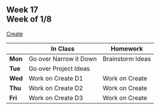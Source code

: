 ## Week 17 <br>Week of 1/8

[Create](/apcsp/curriculum/pt/create)

  |       |In Class               |Homework   |
  |-------|---------              |---------  |
  |**Mon**|Go over Narrow it Down |Brainstorm Ideas |
  |**Tue**|Go over Project Ideas  | |
  |**Wed**|Work on Create D1 |Work on Create |
  |**Thu**|Work on Create D2 |Work on Create |
  |**Fri**|Work on Create D3 |Work on Create |

<!-- <img src="https://pbs.twimg.com/media/EatR2YNU4AIzJ8N.jpg" alt="filter pset blur" height="400"> -->

<meta http-equiv="refresh" content="300"/>